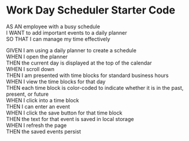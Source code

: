 # Work Day Scheduler Starter Code
AS AN employee with a busy schedule</br>
I WANT to add important events to a daily planner</br>
SO THAT I can manage my time effectively

GIVEN I am using a daily planner to create a schedule</br>
WHEN I open the planner</br>
THEN the current day is displayed at the top of the calendar</br>
WHEN I scroll down</br>
THEN I am presented with time blocks for standard business hours</br>
WHEN I view the time blocks for that day</br>
THEN each time block is color-coded to indicate whether it is in the past, present, or future</br>
WHEN I click into a time block</br>
THEN I can enter an event</br>
WHEN I click the save button for that time block</br>
THEN the text for that event is saved in local storage</br>
WHEN I refresh the page</br>
THEN the saved events persist</br>
